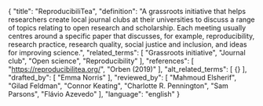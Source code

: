 {
  "title": "ReproducibiliTea",
  "definition": "A grassroots initiative that helps researchers create local journal clubs at their universities to discuss a range of topics relating to open research and scholarship. Each meeting usually centres around a specific paper that discusses, for example, reproducibility, research practice, research quality, social justice and inclusion, and ideas for improving science.",
  "related_terms": [
    "Grassroots initiative",
    "Journal club",
    "Open science",
    "Reproducibility"
  ],
  "references": [
    "https://reproducibilitea.org/",
    "Orben (2019)"
  ],
  "alt_related_terms": [
    {}
  ],
  "drafted_by": [
    "Emma Norris"
  ],
  "reviewed_by": [
    "Mahmoud Elsherif",
    "Gilad Feldman",
    "Connor Keating",
    "Charlotte R. Pennington",
    "Sam Parsons",
    "Flávio Azevedo"
  ],
  "language": "english"
}
